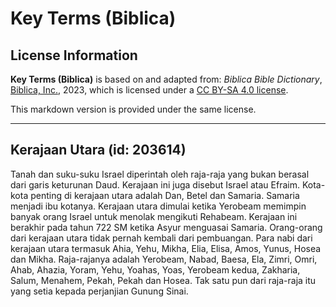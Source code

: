 # Key Terms (Biblica)

## License Information

**Key Terms (Biblica)** is based on and adapted from: _Biblica Bible Dictionary_, [Biblica, Inc.](https://www.biblica.com/), 2023, which is licensed under a [CC BY-SA 4.0 license](https://creativecommons.org/licenses/by-sa/4.0/legalcode.en).

This markdown version is provided under the same license.



--------------------------------

## Kerajaan Utara (id: 203614)

Tanah dan suku\-suku Israel diperintah oleh raja\-raja yang bukan berasal dari garis keturunan Daud. Kerajaan ini juga disebut Israel atau Efraim. Kota\-kota penting di kerajaan utara adalah Dan, Betel dan Samaria. Samaria menjadi ibu kotanya. Kerajaan utara dimulai ketika Yerobeam memimpin banyak orang Israel untuk menolak mengikuti Rehabeam. Kerajaan ini berakhir pada tahun 722 SM ketika Asyur menguasai Samaria. Orang\-orang dari kerajaan utara tidak pernah kembali dari pembuangan. Para nabi dari kerajaan utara termasuk Ahia, Yehu, Mikha, Elia, Elisa, Amos, Yunus, Hosea dan Mikha. Raja\-rajanya adalah Yerobeam, Nabad, Baesa, Ela, Zimri, Omri, Ahab, Ahazia, Yoram, Yehu, Yoahas, Yoas, Yerobeam kedua, Zakharia, Salum, Menahem, Pekah, Pekah dan Hosea. Tak satu pun dari raja\-raja itu yang setia kepada perjanjian Gunung Sinai.


